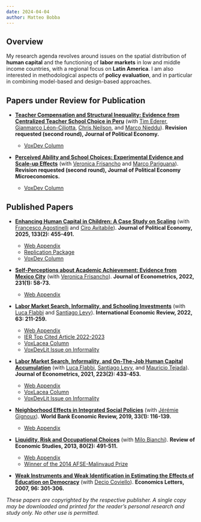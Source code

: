 ```yaml
---
date: 2024-04-04
author: Matteo Bobba
---
```


## Overview
My research agenda revolves around issues on the spatial distribution of **human capital** and the functioning of **labor markets** in low and middle income countries, with a regional focus on **Latin America**. I am also interested in methodological aspects of **policy evaluation**, and in particular in combining model-based and design-based approaches. 


## Papers under Review for Publication

- **[Teacher Compensation and Structural Inequality: Evidence from Centralized Teacher School Choice in Peru](/BELNN_March2024.pdf)** (with [Tim Ederer](https://sites.google.com/view/tim-ederer), [Gianmarco Léon-Ciliotta](https://sites.google.com/site/gianmarcoleon/), [Chris Neilson](https://christopherneilson.github.io/), and [Marco Nieddu](https://www.marconieddu.net/)).
**Revision requested (second round), Journal of Political Economy.** 
    - [VoxDev Column](https://voxdev.org/topic/education/how-teacher-wage-policies-help-reduce-urban-rural-achievement-gaps-evidence-peru)

- **[Perceived Ability and School Choices: Experimental Evidence and Scale-up Effects](/BFP_2025.pdf)** (with [Veronica Frisancho](https://veronicafrisancho.net/) and [Marco Pariguana](https://www.marcopariguana.com/)). **Revision requested (second round), Journal of Political Economy Microeconomics.** 
    - [VoxDev Column](https://voxdev.org/topic/education/scaling-information-interventions-education)


## Published Papers

- **[Enhancing Human Capital in Children: A Case Study on Scaling](/AAB_jpe2025.pdf)** (with [Francesco Agostinelli](https://www.francesco-agostinelli.com/) and [Ciro Avitabile](https://sites.google.com/site/avitabileciro)).
**Journal of Political Economy, 2025, 133(2): 455-491.** 
    - [Web Appendix](/AAB_appendix.pdf)
    - [Replication Package](https://dataverse.harvard.edu/dataset.xhtml?persistentId=doi:10.7910/DVN/TOTKSS)
    - [VoxDev Column](https://voxdev.org/topic/education/how-scale-child-development-programmes)

- **[Self-Perceptions about Academic Achievement: Evidence from Mexico City](/BF_joe2022.pdf)** (with [Veronica Frisancho](https://veronicafrisancho.net/)). 
**Journal of Econometrics, 2022, 231(1): 58-73.** 
    - [Web Appendix](/BF_appendix.pdf)

- **[Labor Market Search, Informality, and Schooling Investments](/BFL_ier2022.pdf)** (with [Luca Flabbi](https://sites.google.com/site/lucaflabbi/) and [Santiago Levy](https://www.brookings.edu/people/santiago-levy/)).
**International Economic Review, 2022, 63: 211-259.** 
    - [Web Appendix](/BFL_appendix.pdf)
    - [IER Top Cited Article 2022-2023](/Top_Cited_Article.pdf)
    - [VoxLacea Column](https://vox.lacea.org/?q=blog/reforming_labor_markets)
    - [VoxDevLit Issue on Informality](https://voxdev.org/voxdevlit/informality)

- **[Labor Market Search, Informality, and On-The-Job Human Capital Accumulation](/BFLT_joe2021.pdf)** (with [Luca Flabbi](https://sites.google.com/site/lucaflabbi/), [Santiago Levy](https://www.brookings.edu/people/santiago-levy/), and [Mauricio Tejada](https://mauriciotejada.com/)).
**Journal of Econometrics, 2021, 223(2): 433-453.** 
    - [Web Appendix](/BFLT_appendix.pdf)
    - [VoxLacea Column](https://vox.lacea.org/?q=blog/reforming_labor_markets)
    - [VoxDevLit Issue on Informality](https://voxdev.org/voxdevlit/informality)

- **[Neighborhood Effects in Integrated Social Policies](/BG_wber2019.pdf)** (with [Jérémie Gignoux](https://www.parisschoolofeconomics.eu/en/gignoux-jeremie/)). **World Bank Economic Review, 2019, 33(1): 116-139.** 
    - [Web Appendix](/BG_appendix.pdf)

- **[Liquidity, Risk and Occupational Choices](/BB_res2013.pdf)** (with [Milo Bianchi](https://sites.google.com/site/bianchimilo/)). **Review of Economic Studies, 2013, 80(2): 491-511.** 
    - [Web Appendix](/BB_appendix.pdf)
    - [Winner of the 2014 AFSE-Malinvaud Prize](https://www.afse.fr/en/prix/le-prix-edmond-malinvaud-500012)

- **[Weak Instruments and Weak Identification in Estimating the Effects of Education on Democracy](/BC_el2007.pdf)** (with [Decio Coviello](https://www.hec.ca/en/profs/decio.coviello.html)).
**Economics Letters, 2007, 96: 301-306.**

*These papers are copyrighted by the respective publisher. A single copy may be downloaded and printed for the reader’s personal research and study only. No other use is permitted.*
